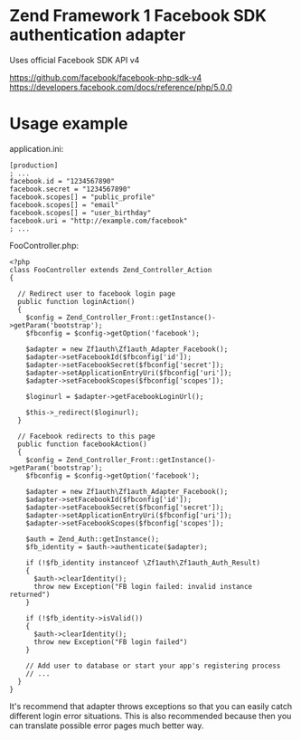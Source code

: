 # Zend Framework 1 Facebook SDK authentication adapter
Uses official Facebook SDK API v4

https://github.com/facebook/facebook-php-sdk-v4
https://developers.facebook.com/docs/reference/php/5.0.0


# Usage example

application.ini:

    [production]
    ; ...
    facebook.id = "1234567890"
    facebook.secret = "1234567890"
    facebook.scopes[] = "public_profile"
    facebook.scopes[] = "email"
    facebook.scopes[] = "user_birthday"
    facebook.uri = "http://example.com/facebook"
    ; ...
    
FooController.php:

    <?php
    class FooController extends Zend_Controller_Action
    {
      
      // Redirect user to facebook login page
      public function loginAction()
      {
        $config = Zend_Controller_Front::getInstance()->getParam('bootstrap');
        $fbconfig = $config->getOption('facebook');

        $adapter = new Zf1auth\Zf1auth_Adapter_Facebook();
        $adapter->setFacebookId($fbconfig['id']);
        $adapter->setFacebookSecret($fbconfig['secret']);
        $adapter->setApplicationEntryUri($fbconfig['uri']);
        $adapter->setFacebookScopes($fbconfig['scopes']);

        $loginurl = $adapter->getFacebookLoginUrl();

        $this->_redirect($loginurl);
      }
      
      // Facebook redirects to this page
      public function facebookAction()
      {
        $config = Zend_Controller_Front::getInstance()->getParam('bootstrap');
        $fbconfig = $config->getOption('facebook');
        
        $adapter = new Zf1auth\Zf1auth_Adapter_Facebook();
        $adapter->setFacebookId($fbconfig['id']);
        $adapter->setFacebookSecret($fbconfig['secret']);
        $adapter->setApplicationEntryUri($fbconfig['uri']);
        $adapter->setFacebookScopes($fbconfig['scopes']);

        $auth = Zend_Auth::getInstance();
        $fb_identity = $auth->authenticate($adapter);
        
        if (!$fb_identity instanceof \Zf1auth\Zf1auth_Auth_Result)
        {
          $auth->clearIdentity();
          throw new Exception("FB login failed: invalid instance returned")
        }

        if (!$fb_identity->isValid())
        {
          $auth->clearIdentity();
          throw new Exception("FB login failed")
        }
        
        // Add user to database or start your app's registering process
        // ...
      }
    }

It's recommend that adapter throws exceptions so that you can easily catch different login error situations. This is also recommended because then you can translate possible error pages much better way.
